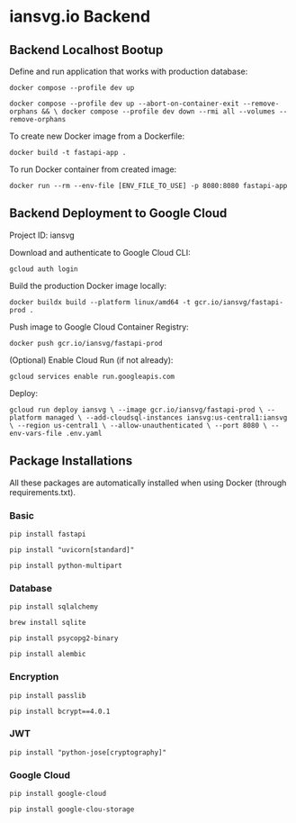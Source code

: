 # iansvg.io Backend

## Backend Localhost Bootup

Define and run application that works with production database:

`docker compose --profile dev up`

`docker compose --profile dev up --abort-on-container-exit --remove-orphans && \
docker compose --profile dev down --rmi all --volumes --remove-orphans`

To create new Docker image from a Dockerfile:

`docker build -t fastapi-app .`

To run Docker container from created image:

`docker run --rm --env-file [ENV_FILE_TO_USE] -p 8080:8080 fastapi-app`

## Backend Deployment to Google Cloud

Project ID: iansvg

Download and authenticate to Google Cloud CLI:

`gcloud auth login`

Build the production Docker image locally:

`docker buildx build --platform linux/amd64 -t gcr.io/iansvg/fastapi-prod .`

Push image to Google Cloud Container Registry:

`docker push gcr.io/iansvg/fastapi-prod`

(Optional) Enable Cloud Run (if not already):

`gcloud services enable run.googleapis.com`

Deploy:

`gcloud run deploy iansvg \
  --image gcr.io/iansvg/fastapi-prod \
  --platform managed \
  --add-cloudsql-instances iansvg:us-central1:iansvg \
  --region us-central1 \
  --allow-unauthenticated \
  --port 8080 \
  --env-vars-file .env.yaml`

## Package Installations

All these packages are automatically installed when using Docker (through requirements.txt).

### Basic

`pip install fastapi`

`pip install "uvicorn[standard]"`

`pip install python-multipart`

### Database

`pip install sqlalchemy`

`brew install sqlite`

`pip install psycopg2-binary`

`pip install alembic`

### Encryption

`pip install passlib`

`pip install bcrypt==4.0.1`

### JWT

`pip install "python-jose[cryptography]"`

### Google Cloud

`pip install google-cloud`

`pip install google-clou-storage`
